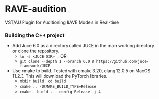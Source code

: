 # RAVE-audition
VST/AU Plugin for Auditioning RAVE Models in Real-time

### Building the C++ project
- Add Juce 6.0 as a directory called JUCE in the main working directory or clone the repository.
  - `ln -s <JUCE-DIR> .`  OR
  - `git clone --depth 1 --branch 6.0.8 https://github.com/juce-framework/JUCE`
- Use cmake to build. Tested with cmake 3.20, clang 12.0.5 on MacOS 11.2.3. This will download the PyTorch libraries.
  - `mkdir build; cd build`
  - `cmake .. -DCMAKE_BUILD_TYPE=Release`
  - `cmake --build . --config Release -j 4`

